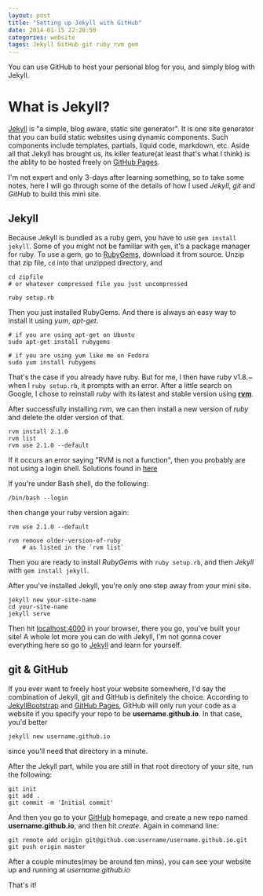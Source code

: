```yaml
---
layout: post
title: "Setting up Jekyll with GitHub"
date: 2014-01-15 22:28:50
categories: website
tages: Jekyll GitHub git ruby rvm gem
---
```


You can use GitHub to host your personal blog for you, and simply blog with Jekyll.

What is Jekyll?
=================
[Jekyll][jekyll] is "a simple, blog aware, static site generator". It is one site generator that you can build static websites using dynamic components. Such components include templates, partials, liquid code, markdown, etc. Aside all that Jekyll has brought us, its killer feature(at least that's what I think) is the ablity to be hosted freely on [GitHub Pages](http://pages.github.com).

I'm not expert and only 3-days after learning something, so to take some notes, here I will go through some of the details of how I used *Jekyll*, *git* and *GitHub* to build this mini site.

Jekyll
---------

Because Jekyll is bundled as a ruby gem, you have to use `gem install jekyll`. Some of you might not be familiar with `gem`, it's a package manager for ruby. To use a gem, go to [RubyGems][rubygems], download it from source. Unzip that zip file, `cd` into that unzipped directory, and 

	cd zipfile 	
	# or whatever compressed file you just uncompressed

	ruby setup.rb

Then you just installed RubyGems. And there is always an easy way to install it using *yum*, *apt-get*.

	# if you are using apt-get on Ubuntu
	sudo apt-get install rubygems

	# if you are using yum like me on Fedora
	sudo yum install rubygems

That's the case if you already have ruby. But for me, I then have ruby v1.8.~ when I `ruby setup.rb`, it prompts with an error. After a little search on Google, I chose to reinstall *ruby* with its latest and stable version using [**rvm**][rvm].

After successfully installing *rvm*, we can then install a new version of *ruby* and delete the older version of that.

	rvm install 2.1.0
	rvm list 
	rvm use 2.1.0 --default

If it occurs an error saying "RVM is not a function", then you probably are not using a login shell.
Solutions found in [here][rvmNotAFunction]

If you're under Bash shell, do the following:

	/bin/bash --login
	
then change your ruby version again:

	rvm use 2.1.0 --default

	rvm remove older-version-of-ruby 
		# as listed in the `rvm list`

Then you are ready to install *RubyGems* with `ruby setup.rb`, and then *Jekyll* with `gem install jekyll`.

After you've installed Jekyll, you're only one step away from your mini site.

	jekyll new your-site-name
	cd your-site-name
	jekyll serve

Then hit [localhost:4000](localhost:4000) in your browser, there you go, you've built your site!
A whole lot more you can do with Jekyll, I'm not gonna cover everything here so go to [Jekyll][jekyll] and learn for yourself.

git & GitHub
-------
If you ever want to freely host your website somewhere, I'd say the combination of Jekyll, git and GitHub is definitely the choice. According to [JekyllBootstrap][jekyllbootstrap] and [GitHub Pages][github-pages], GitHub will only run your code as a website if you specify your repo to be **username.github.io**. In that case, you'd better 

	jekyll new username.github.io

since you'll need that directory in a minute.

After the Jekyll part, while you are still in that root directory of your site, run the following:

	git init
	git add .
	git commit -m 'Initial commit'
	
And then you go to your [GitHub][github] homepage, and create a new repo named **username.github.io**, and then hit *create*.
Again in command line:
	
	git remote add origin git@github.com:username/username.github.io.git
	git push origin master

After a couple minutes(may be around ten mins), you can see your website up and running at *username.github.io*

That's it!

[jekyll]: http://jekyllrb.com
[github]: https://github.com
[github-pages]: http://pages.github.com
[JekyllBootstrap]: http://jekyllbootstrap.com
[rvmNotAFunction]: http://stackoverflow.com/questions/9336596/rvm-installation-not-working-rvm-is-not-a-function "StackOverflow"
[rubygems]: http://rubygems.org
[rvm]: https://rvm.io/rvm/install
